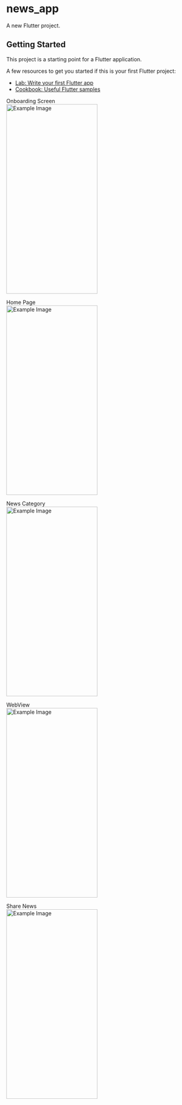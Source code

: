 # news_app

A new Flutter project.

## Getting Started

This project is a starting point for a Flutter application.

A few resources to get you started if this is your first Flutter project:

- [Lab: Write your first Flutter app](https://docs.flutter.dev/get-started/codelab)
- [Cookbook: Useful Flutter samples](https://docs.flutter.dev/cookbook)

Onboarding Screen <br>
<img src="https://user-images.githubusercontent.com/96490513/232533222-77c227f9-e75c-4d73-bc47-96152861aa99.png" alt="Example Image" height="500" width="240">

Home Page <br>
<img src="https://user-images.githubusercontent.com/96490513/232545565-8506bb27-9d58-4af3-88b5-d58f8ae8e68c.png" alt="Example Image" height="500" width="240">

News Category <br>
<img src="https://user-images.githubusercontent.com/96490513/232545908-a6b144ac-3e62-4764-878b-445d950190e2.png" alt="Example Image" height="500" width="240">

WebView <br>
<img src="https://user-images.githubusercontent.com/96490513/232546184-835f81a5-c8b9-45a2-8157-82382bf77f97.png" alt="Example Image" height="500" width="240">

Share News<br>
<img src="https://user-images.githubusercontent.com/96490513/232546215-d438a075-d3ef-4b8e-950d-61da8cf740f0.png" alt="Example Image" height="500" width="240">


